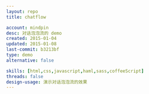 ```yaml
---
layout: repo
title: chatflow

account: mindpin
desc: 对话泡泡流的 demo
created: 2015-01-04
updated: 2015-01-08
last-commit: b3213bf
type: demo
alternative: false

skills: [html,css,javascript,haml,sass,coffeeScript]
threads: false
design-usage: 演示对话泡泡流的效果
---
```

